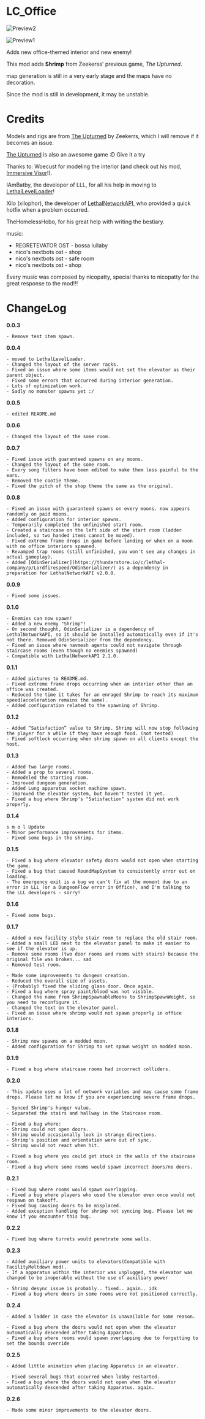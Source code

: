 # LC_Office

![Preview2](https://i.imgur.com/qRbVe3l.png)

![Preview1](https://i.imgur.com/F2CT8C8.png)

Adds new office-themed interior and new enemy!

This mod adds **Shrimp** from Zeekerss' previous game, *The Upturned*.

map generation is still in a very early stage and the maps have no decoration.

Since the mod is still in development, it may be unstable.

# Credits

Models and rigs are from [The Upturned](https://store.steampowered.com/app/1717770/The_Upturned/) by Zeekerrs, which I will remove if it becomes an issue.

[The Upturned](https://store.steampowered.com/app/1717770/The_Upturned/) is also an awesome game :D Give it a try


Thanks to:
Woecust for modeling the interior (and check out his mod, [Immersive Visor](https://thunderstore.io/c/lethal-company/p/Woecust/Immersive_Visor)!).

IAmBatby, the developer of LLL, for all his help in moving to [LethalLevelLoader](https://thunderstore.io/c/lethal-company/p/IAmBatby/LethalLevelLoader)!

Xilo (xilophor), the developer of [LethalNetworkAPI](https://thunderstore.io/c/lethal-company/p/xilophor/LethalNetworkAPI/), who provided a quick hotfix when a problem occurred.

TheHomelessHobo, for his great help with writing the bestiary.


music:

+ REGRETEVATOR OST - bossa lullaby
+ nico's nextbots ost - shop
+ nico's nextbots ost - safe room
+ nico's nextbots ost - shop

Every music was composed by nicopatty, special thanks to nicopatty for the great response to the mod!!!

# ChangeLog
**0.0.3**  

	- Remove test item spawn.

**0.0.4** 

	- moved to LethalLevelLoader.
 	- Changed the layout of the server racks.
	- Fixed an issue where some items would not set the elevator as their parent object.
	- Fixed some errors that occurred during interior generation.
	- Lots of optimization work.
	- Sadly no monster spawns yet :/

**0.0.5** 

	- edited README.md

**0.0.6** 

	- Changed the layout of the some room.

**0.0.7** 

	- Fixed issue with guaranteed spawns on any moons.
	- Changed the layout of the some room.
	- Every song filters have been edited to make them less painful to the ears.
	- Removed the cootie theme.
	- Fixed the pitch of the shop theme the same as the original.

**0.0.8** 

	- Fixed an issue with guaranteed spawns on every moons. now appears randomly on paid moons.
	- Added configuration for interior spawns.
	- Temporarily completed the unfinished start room.
	- Created a staircase on the left side of the start room (ladder included, so two handed items cannot be moved).
	- Fixed extreme frame drops in game before landing or when on a moon with no office interiors spawned.
	- Revamped trap rooms (still unfinished, you won't see any changes in actual gameplay).
	- Added [OdinSerializer](https://thunderstore.io/c/lethal-company/p/Lordfirespeed/OdinSerializer/) as a dependency in preparation for LethalNetworkAPI v2.0.0.

**0.0.9** 

	- Fixed some issues.

**0.1.0**

	- Enemies can now spawn!
	- Added a new enemy "Shrimp"!
	- On second thought, OdinSerializer is a dependency of LethalNetworkAPI, so it should be installed automatically even if it's not there. Removed OdinSerializer from the dependency.
	- Fixed an issue where navmesh agents could not navigate through staircase rooms (even though no enemies spawned)
	- Compatible with LethalNetworkAPI 2.1.0.
	
**0.1.1**

	- Added pictures to README.md.
	- Fixed extreme frame drops occurring when an interior other than an office was created.
	- Reduced the time it takes for an enraged Shrimp to reach its maximum speed(acceleration remains the same).
	- Added configuration related to the spawning of Shrimp.

**0.1.2**

	- Added “Satisfaction” value to Shrimp. Shrimp will now stop following the player for a while if they have enough food. (not tested)
	- Fixed softlock occurring when shrimp spawn on all clients except the host.
		
**0.1.3**

	- Added two large rooms.
	- Added a prop to several rooms.
	- Remodeled the starting room.
	- Improved dungeon generation.
	- Added Lung apparatus socket machine spawn.
	- improved the elevator system, but haven't tested it yet.
	- Fixed a bug where Shrimp's "Satisfaction" system did not work properly.

**0.1.4**

	s m o l Update
	- Minor performance improvements for items.
	- Fixed some bugs in the shrimp.

**0.1.5**

	- Fixed a bug where elevator safety doors would not open when starting the game.
	- Fixed a bug that caused RoundMapSystem to consistently error out on loading.
	- The emergency exit is a bug we can't fix at the moment due to an error in LLL (or a DungeonFlow error in Office), and I'm talking to the LLL developers - sorry!

**0.1.6**

	- Fixed some bugs.

**0.1.7**

	- Added a new facility style stair room to replace the old stair room.
	- Added a small LED next to the elevator panel to make it easier to see if the elevator is up.
	- Remove some rooms (two door rooms and rooms with stairs) because the original file was broken... sad
	- Removed test room.

	- Made some improvements to dungeon creation.
	- Reduced the overall size of assets.
	- (Probably) fixed the sliding glass door. Once again.
	- Fixed a bug where spray paint/blood was not visible.
	- Changed the name from ShrimpSpawnableMoons to ShrimpSpawnWeight, so you need to reconfigure it. 
	- Changed the text on the elevator panel.
	- Fixed an issue where shrimp would not spawn properly in office interiors.

**0.1.8**

	- Shrimp now spawns on a modded moon.
	- Added configuration for Shrimp to set spawn weight on modded moon.

**0.1.9**

	- Fixed a bug where staircase rooms had incorrect colliders.

**0.2.0**

	- This update uses a lot of network variables and may cause some frame drops. Please let me know if you are experiencing severe frame drops.

	- Synced Shrimp's hunger value.
	- Separated the stairs and hallway in the Staircase room.

	- Fixed a bug where:
	- Shrimp could not open doors.
	- Shrimp would occasionally look in strange directions.
	- Shrimp's position and orientation were out of sync.
	- Shrimp would not react when hit.

	- Fixed a bug where you could get stuck in the walls of the staircase room.
	- Fixed a bug where some rooms would spawn incorrect doors/no doors.

**0.2.1**

	- Fixed bug where rooms would spawn overlapping.
	- Fixed a bug where players who used the elevator even once would not respawn on takeoff.
	- Fixed bug causing doors to be misplaced.
	- Added exception handling for shrimp not syncing bug. Please let me know if you encounter this bug.

**0.2.2**

	- Fixed bug where turrets would penetrate some walls.

**0.2.3**

	- Added auxiliary power units to elevators(Compatible with FacilityMeltdown mod).
	- If a apparatus within the interior was unplugged, the elevator was changed to be inoperable without the use of auxiliary power
	
	- Shrimp desync issue is probably.. fixed.. again.. idk
	- Fixed a bug where doors in some rooms were not positioned correctly.

**0.2.4**

	- Added a ladder in case the elevator is unavailable for some reason.

	- Fixed a bug where the doors would not open when the elevator automatically descended after taking Apparatus.
	- Fixed a bug where rooms would spawn overlapping due to forgetting to set the bounds override

**0.2.5**

	- Added little animation when placing Apparatus in an elevator.

	- Fixed several bugs that occurred when lobby restarted.
	- Fixed a bug where the doors would not open when the elevator automatically descended after taking Apparatus. again.

**0.2.6**

	- Made some minor improvements to the elevator doors.